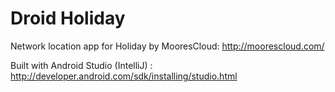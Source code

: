 Droid Holiday
============

Network location app for Holiday by MooresCloud: http://moorescloud.com/

Built with Android Studio (IntelliJ) : http://developer.android.com/sdk/installing/studio.html
